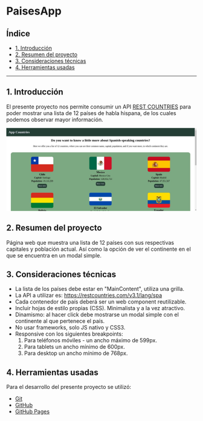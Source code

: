 # PaisesApp

## Índice

* [1. Introducción](#1-introducción)
* [2. Resumen del proyecto](#1-resumen-del-proyecto)
* [3. Consideraciones técnicas](#3-consideraciones-técnicas)
* [4. Herramientas usadas](#1-herramientas-usadas)

***

## 1. Introducción
El presente proyecto nos permite consumir un API [REST COUNTRIES](https://restcountries.com/) para poder mostrar una lista de 12 países de habla hispana, de los cuales podemos observar mayor información.

![img](./img/screen.jpg)

## 2. Resumen del proyecto
Página web que muestra una lista de 12 países con sus respectivas capitales y población actual.
Así como la opción de ver el continente en el que se encuentra en un modal simple.

## 3. Consideraciones técnicas
- La lista de los países debe estar en "MainContent", utiliza una grilla.
- La API a utilizar es: https://restcountries.com/v3.1/lang/spa
- Cada contenedor de país deberá ser un web component reutilizable.
- Incluir hojas de estilo propias (CSS). Minimalista y a la vez atractivo.
- Dinamismo: al hacer click debe mostrarse un modal simple con el continente al que pertenece el país.
- No usar frameworks, solo JS nativo y CSS3.
- Responsive con los siguientes breakpoints:
    1) Para teléfonos móviles - un ancho máximo de 599px.
    2) Para tablets un ancho mínimo de 600px.
    3) Para desktop un ancho mínimo de 768px.
## 4. Herramientas usadas
Para el desarrollo del presente proyecto se utilizó:
* [Git](https://git-scm.com/)
* [GitHub](https://github.com/)
* [GitHub Pages](https://pages.github.com/)